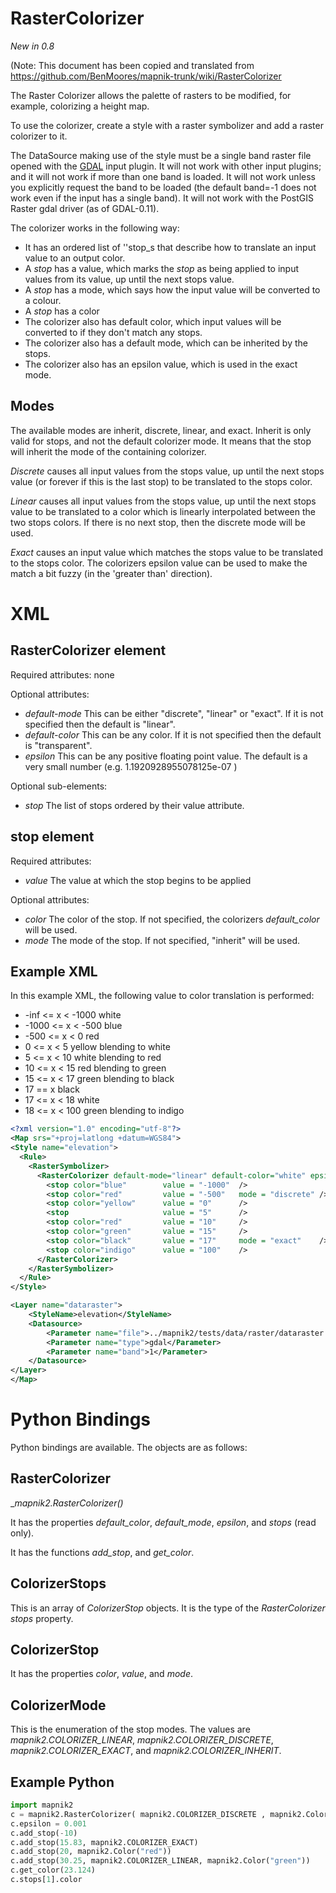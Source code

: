 <!-- Name: RasterColorizer -->
<!-- Version: 4 -->
<!-- Last-Modified: 2011/06/28 01:28:45 -->
<!-- Author: albertov -->
# RasterColorizer

*New in 0.8*

(Note: This document has been copied and translated from https://github.com/BenMoores/mapnik-trunk/wiki/RasterColorizer

The Raster Colorizer allows the palette of rasters to be modified, for example, colorizing a height map.

To use the colorizer, create a style with a raster symbolizer and add a raster colorizer to it.

The DataSource making use of the style must be a single band raster file opened with the [GDAL](GDAL) input plugin. It will not work with other input plugins; and it will not work if more than one band is loaded. It will not work unless you explicitly request the band to be loaded (the default band=-1 does not work even if the input has a single band). It will not work with the PostGIS Raster gdal driver (as of GDAL-0.11).

The colorizer works in the following way:

 * It has an ordered list of ''stop_s that describe how to translate an input value to an output color.
 * A _stop_ has a value, which marks the _stop_ as being applied to input values from its value, up until the next stops value.
 * A _stop_ has a mode, which says how the input value will be converted to a colour.
 * A _stop_ has a color
 * The colorizer also has default color, which input values will be converted to if they don't match any stops.
 * The colorizer also has a default mode, which can be inherited by the stops.
 * The colorizer also has an epsilon value, which is used in the exact mode.


## Modes

The available modes are inherit, discrete, linear, and exact.
Inherit is only valid for stops, and not the default colorizer mode. It means that the stop will inherit the mode of the containing colorizer.

*Discrete* causes all input values from the stops value, up until the next stops value (or forever if this is the last stop) to be translated to the stops color.

*Linear* causes all input values from the stops value, up until the next stops value to be translated to a color which is linearly interpolated between the two stops colors. If there is no next stop, then the discrete mode will be used.

*Exact* causes an input value which matches the stops value to be translated to the stops color. The colorizers epsilon value can be used to make the match a bit fuzzy (in the 'greater than' direction).


# XML

## RasterColorizer element

Required attributes: none

Optional attributes:

 * _default-mode_ This can be either "discrete", "linear" or "exact". If it is not specified then the default is "linear".
 * _default-color_ This can be any color. If it is not specified then the default is "transparent".
 * _epsilon_ This can be any positive floating point value. The default is a very small number (e.g.  1.1920928955078125e-07 )

Optional sub-elements:

 * _stop_ The list of stops ordered by their value attribute.

## stop element

Required attributes:

 * _value_ The value at which the stop begins to be applied

Optional attributes:

 * _color_ The color of the stop. If not specified, the colorizers _default_color_ will be used.
 * _mode_ The mode of the stop. If not specified, "inherit" will be used.


## Example XML

In this example XML, the following value to color translation is performed:

 * -inf <= x < -1000 white
 * -1000 <= x < -500 blue
 * -500 <= x < 0 red
 * 0 <= x < 5 yellow blending to white
 * 5 <= x < 10 white blending to red
 * 10 <= x < 15 red blending to green
 * 15 <= x < 17 green blending to black
 * 17 == x black
 * 17 <= x < 18 white
 * 18 <= x < 100 green blending to indigo


```xml
<?xml version="1.0" encoding="utf-8"?>
<Map srs="+proj=latlong +datum=WGS84">
<Style name="elevation">
  <Rule>
    <RasterSymbolizer>
      <RasterColorizer default-mode="linear" default-color="white" epsilon="0.001">
        <stop color="blue"        value = "-1000"  />
        <stop color="red"         value = "-500"   mode = "discrete" />
        <stop color="yellow"      value = "0"      />
        <stop                     value = "5"      />
        <stop color="red"         value = "10"     />
        <stop color="green"       value = "15"     />
        <stop color="black"       value = "17"     mode = "exact"    />
        <stop color="indigo"      value = "100"    />
      </RasterColorizer>
    </RasterSymbolizer>
  </Rule>
</Style>

<Layer name="dataraster">
    <StyleName>elevation</StyleName>
    <Datasource>
        <Parameter name="file">../mapnik2/tests/data/raster/dataraster.tif</Parameter>
        <Parameter name="type">gdal</Parameter>
        <Parameter name="band">1</Parameter>
    </Datasource>
</Layer>
</Map>
```

# Python Bindings

Python bindings are available. The objects are as follows:

## RasterColorizer

__mapnik2.RasterColorizer()_

It has the properties _default_color_, _default_mode_, _epsilon_, and _stops_ (read only).

It has the functions _add_stop_, and _get_color_.

## ColorizerStops

This is an array of _ColorizerStop_ objects. It is the type of the _RasterColorizer_ _stops_ property.

## ColorizerStop

It has the properties _color_, _value_, and _mode_.

## ColorizerMode

This is the enumeration of the stop modes. The values are _mapnik2.COLORIZER_LINEAR_, _mapnik2.COLORIZER_DISCRETE_, _mapnik2.COLORIZER_EXACT_, and _mapnik2.COLORIZER_INHERIT_.

## Example Python

```python
import mapnik2
c = mapnik2.RasterColorizer( mapnik2.COLORIZER_DISCRETE , mapnik2.Color(0,0,0,255) )
c.epsilon = 0.001
c.add_stop(-10)
c.add_stop(15.83, mapnik2.COLORIZER_EXACT)
c.add_stop(20, mapnik2.Color("red"))
c.add_stop(30.25, mapnik2.COLORIZER_LINEAR, mapnik2.Color("green"))
c.get_color(23.124)
c.stops[1].color
```
